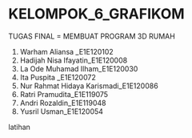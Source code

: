 # KELOMPOK_6_GRAFIKOM
TUGAS FINAL = MEMBUAT PROGRAM 3D RUMAH
1. Warham Aliansa _E1E120102
2. Hadijah Nisa Ifayatin_E1E120008
3. La Ode Muhamad Ilham_E1E120030
4. Ita Puspita _E1E120072
5. Nur Rahmat Hidaya Karismadi_E1E120086
6. Ratri Pramudita_E1E119075
7. Andri Rozaldin_E1E119048
8. Yusril Usman_E1E120054

latihan
